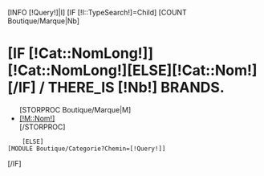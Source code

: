 [INFO [!Query!]|I]
[IF [!I::TypeSearch!]=Child]
    [COUNT Boutique/Marque|Nb]
    <div class="contenttop row-fluid block">
        <h1 class="title_block"> [IF [!Cat::NomLong!]][!Cat::NomLong!][ELSE][!Cat::Nom!][/IF] <span class="resumecat category-product-count"> / __THERE_IS__ [!Nb!] __BRANDS__. </span></h1>
        <ul>
        [STORPROC Boutique/Marque|M]
            <li>
                <a href="/Marque/[!M::Url!]">[!M::Nom!]</a>
            </li>
        [/STORPROC]
        </ul>
    </div>


        [ELSE]
	[MODULE Boutique/Categorie?Chemin=[!Query!]]
[/IF]